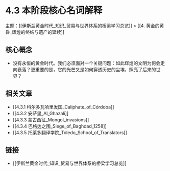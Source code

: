 # 4.3 本阶段核心名词解释

主题：[[伊斯兰黄金时代_知识_贸易与世界体系的桥梁学习总览]] > [[4. 黄金的黄昏_辉煌的终结与遗产的延续]]

## 核心概念

- 没有永恒的黄金时代。我们必须面对一个关键问题：如此辉煌的文明为何会走向衰落？更重要的是，它的光芒又是如何穿透历史的尘埃，照亮了后来的世界？

## 相关文章

- [[4.3.1 科尔多瓦哈里发国_Caliphate_of_Córdoba]]
- [[4.3.2 安萨里_Al_Ghazali]]
- [[4.3.3 蒙古西征_Mongol_invasions]]
- [[4.3.4 巴格达之围_Siege_of_Baghdad_1258]]
- [[4.3.5 托莱多翻译学院_Toledo_School_of_Translators]]

## 链接

- [[伊斯兰黄金时代_知识_贸易与世界体系的桥梁学习总览]]

